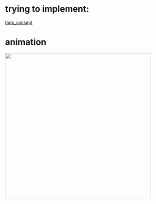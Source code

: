 # trying to implement:
[todo_consept](https://dribbble.com/shots/3812962-iPhone-X-Todo-Concept)


# animation

<img src="video.gif" height="480px" >
